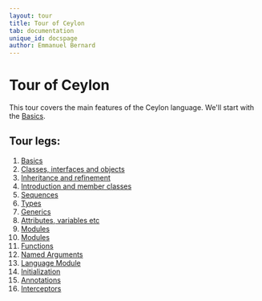 ```yaml
---
layout: tour
title: Tour of Ceylon
tab: documentation
unique_id: docspage
author: Emmanuel Bernard
---
```


# Tour of Ceylon

This tour covers the main features of the Ceylon language. We'll start with 
the [Basics](basics). 

## Tour legs:

1. [Basics](basics)
1. [Classes, interfaces and objects](classes)
1. [Inheritance and refinement](inheritance)
1. [Introduction and member classes](introduction)
1. [Sequences](sequences)
1. [Types](types)
1. [Generics](generics)
1. [Attributes, variables etc](missing-pieces)
1. [Modules](modules)
1. [Modules](modules)
1. [Functions](functions)
1. [Named Arguments](named-arguments)
1. [Language Module](language-module)
1. [Initialization](initialization)
1. [Annotations](annotations)
1. [Interceptors](interceptors)
